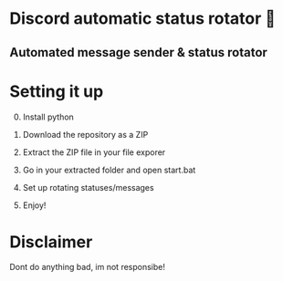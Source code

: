 # Discord automatic status rotator 🤖    
 
## Automated message sender & status rotator    
    
# Setting it up    
 
0. Install python  
1. Download the repository as a ZIP     
2. Extract the ZIP file in your file exporer    
3. Go in your extracted folder and open start.bat   
4. Set up rotating statuses/messages    
    
5. Enjoy!    
 
# Disclaimer  
    
Dont do anything bad, im not responsibe!    